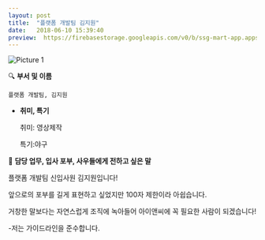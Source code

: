 ```yaml
---
layout: post
title:  "플랫폼 개발팀 김지원"
date:   2018-06-10 15:39:40
preview:  https://firebasestorage.googleapis.com/v0/b/ssg-mart-app.appspot.com/o/%EB%8F%99%EA%B8%B0%EC%82%AC%EC%A7%84%2F191910.jpg?alt=media&token=b8351c55-1985-47e5-a55b-d7259b0f04da
---
```


![Picture 1](https://firebasestorage.googleapis.com/v0/b/ssg-mart-app.appspot.com/o/%EC%85%80%EC%B9%B4%2F%EC%A7%80%EC%9B%90.jpg?alt=media&token=ce5fc7d2-a78e-4c72-a263-5c85399e550c)

🔍 **부서 및 이름**

    플랫폼 개발팀, 김지원

* **취미, 특기**

   취미: 영상제작
    
   특기:야구

🔔 **담당 업무, 입사 포부, 사우들에게 전하고 싶은 말**

   플랫폼 개발팀 신입사원 김지원입니다!

   앞으로의 포부를 길게 표현하고 싶었지만 100자 제한이라 아쉽습니다.

   거창한 말보다는 자연스럽게 조직에 녹아들어 아이앤씨에 꼭 필요한 사람이 되겠습니다!

   -저는 가이드라인을 준수합니다.

